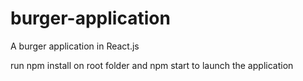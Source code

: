 # burger-application
A burger application in React.js


run npm install on root folder and npm start to launch the application
